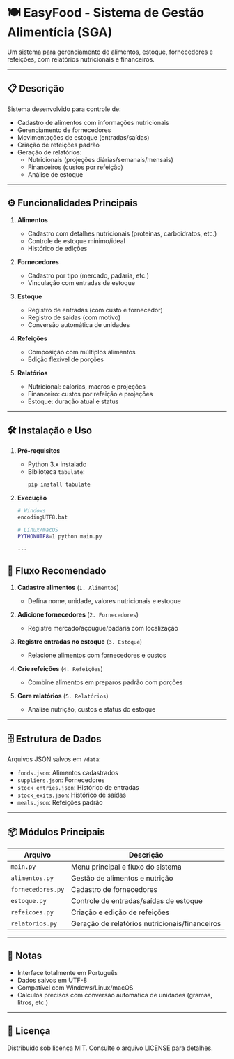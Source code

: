 # 🍽️ EasyFood - Sistema de Gestão Alimentícia (SGA)

Um sistema para gerenciamento de alimentos, estoque, fornecedores e refeições, com relatórios nutricionais e financeiros.

---

## 📋 Descrição
Sistema desenvolvido para controle de:
- Cadastro de alimentos com informações nutricionais
- Gerenciamento de fornecedores
- Movimentações de estoque (entradas/saídas)
- Criação de refeições padrão
- Geração de relatórios:
  - Nutricionais (projeções diárias/semanais/mensais)
  - Financeiros (custos por refeição)
  - Análise de estoque

---

## ⚙️ Funcionalidades Principais
1. **Alimentos**
   - Cadastro com detalhes nutricionais (proteínas, carboidratos, etc.)
   - Controle de estoque mínimo/ideal
   - Histórico de edições

2. **Fornecedores**
   - Cadastro por tipo (mercado, padaria, etc.)
   - Vinculação com entradas de estoque

3. **Estoque**
   - Registro de entradas (com custo e fornecedor)
   - Registro de saídas (com motivo)
   - Conversão automática de unidades

4. **Refeições**
   - Composição com múltiplos alimentos
   - Edição flexível de porções

5. **Relatórios**
   - Nutricional: calorias, macros e projeções
   - Financeiro: custos por refeição e projeções
   - Estoque: duração atual e status

---

## 🛠️ Instalação e Uso

1. **Pré-requisitos**
   - Python 3.x instalado
   - Biblioteca `tabulate`:
     ```bash
     pip install tabulate
     ```

2. **Execução**
   ```bash
   # Windows
   encodingUTF8.bat

   # Linux/macOS
   PYTHONUTF8=1 python main.py

   ---

## 🔄 Fluxo Recomendado
1. **Cadastre alimentos** (`1. Alimentos`)  
   - Defina nome, unidade, valores nutricionais e estoque

2. **Adicione fornecedores** (`2. Fornecedores`)  
   - Registre mercado/açougue/padaria com localização

3. **Registre entradas no estoque** (`3. Estoque`)  
   - Relacione alimentos com fornecedores e custos

4. **Crie refeições** (`4. Refeições`)  
   - Combine alimentos em preparos padrão com porções

5. **Gere relatórios** (`5. Relatórios`)  
   - Analise nutrição, custos e status do estoque

---

## 🗄️ Estrutura de Dados
Arquivos JSON salvos em `/data`:
- `foods.json`: Alimentos cadastrados
- `suppliers.json`: Fornecedores
- `stock_entries.json`: Histórico de entradas
- `stock_exits.json`: Histórico de saídas  
- `meals.json`: Refeições padrão

---

## 📦 Módulos Principais
| Arquivo          | Descrição                                  |
|------------------|--------------------------------------------|
| `main.py`        | Menu principal e fluxo do sistema         |
| `alimentos.py`   | Gestão de alimentos e nutrição            |
| `fornecedores.py`| Cadastro de fornecedores                  |
| `estoque.py`     | Controle de entradas/saídas de estoque    |
| `refeicoes.py`   | Criação e edição de refeições             |
| `relatorios.py`  | Geração de relatórios nutricionais/financeiros |

---

## 📌 Notas
- Interface totalmente em Português
- Dados salvos em UTF-8
- Compatível com Windows/Linux/macOS
- Cálculos precisos com conversão automática de unidades (gramas, litros, etc.)

---

## 📄 Licença
Distribuído sob licença MIT. Consulte o arquivo LICENSE para detalhes.